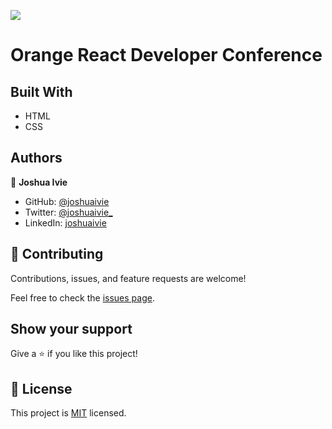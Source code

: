 ![](https://img.shields.io/badge/Microverse-blueviolet)

# Orange React Developer Conference

>

## Built With

- HTML
- CSS

## Authors

👤 **Joshua Ivie**

- GitHub: [@joshuaivie](https://github.com/joshuaivie)
- Twitter: [@joshuaivie\_](https://twitter.com/joshuaivie_)
- LinkedIn: [joshuaivie](https://linkedin.com/in/joshuaivie)

## 🤝 Contributing

Contributions, issues, and feature requests are welcome!

Feel free to check the [issues page](../../issues/).

## Show your support

Give a ⭐️ if you like this project!

## 📝 License

This project is [MIT](./MIT.md) licensed.
